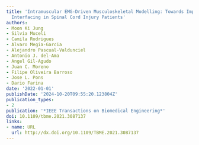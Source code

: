 ```yaml
---
title: 'Intramuscular EMG-Driven Musculoskeletal Modelling: Towards Implanted Muscle
  Interfacing in Spinal Cord Injury Patients'
authors:
- Moon Ki Jung
- Silvia Muceli
- Camila Rodrigues
- Alvaro Megia-Garcia
- Alejandro Pascual-Valdunciel
- Antonio J. del-Ama
- Angel Gil-Agudo
- Juan C. Moreno
- Filipe Oliveira Barroso
- Jose L. Pons
- Dario Farina
date: '2022-01-01'
publishDate: '2024-10-20T09:55:20.123804Z'
publication_types:
- 2
publication: '*IEEE Transactions on Biomedical Engineering*'
doi: 10.1109/tbme.2021.3087137
links:
- name: URL
  url: http://dx.doi.org/10.1109/TBME.2021.3087137
---
```


